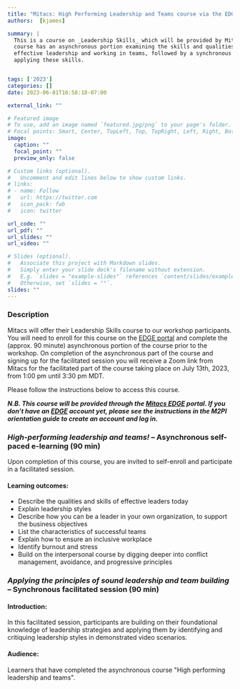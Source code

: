 ```yaml
---
title: "Mitacs: High Performing Leadership and Teams course via the EDGE portal"
authors:  [kjames]

summary: | 
  This is a course on _Leadership Skills_ which will be provided by Mitacs. The
  course has an asynchronous portion examining the skills and qualities of
  effective leadership and working in teams, followed by a synchronous portion
  applying these skills.


tags: ['2023']
categories: []
date: 2023-06-01T16:58:18-07:00

external_link: ""

# Featured image
# To use, add an image named `featured.jpg/png` to your page's folder.
# Focal points: Smart, Center, TopLeft, Top, TopRight, Left, Right, BottomLeft, Bottom, BottomRight.
image:
  caption: ""
  focal_point: ""
  preview_only: false

# Custom links (optional).
#   Uncomment and edit lines below to show custom links.
# links:
# - name: Follow
#   url: https://twitter.com
#   icon_pack: fab
#   icon: twitter

url_code: ""
url_pdf: ""
url_slides: ""
url_video: ""

# Slides (optional).
#   Associate this project with Markdown slides.
#   Simply enter your slide deck's filename without extension.
#   E.g. `slides = "example-slides"` references `content/slides/example-slides.md`.
#   Otherwise, set `slides = ""`.
slides: ""
---
```


### Description

Mitacs will offer their Leadership Skills course to our workshop participants.
You will need to enroll for this course on the [EDGE
portal](https://edge-reg.mitacs.ca/) and complete the (approx. 90 minute)
asynchronous portion of the course prior to the workshop. On completion of the
asynchronous part of the course and signing up for the facilitated session you
will receive a Zoom link from Mitacs for the facilitated part of the course
taking place on July 13th, 2023, from 1:00 pm until 3:30 pm MDT. 

Please follow the instructions below to access this course.

_**N.B. This course will be provided through the [Mitacs
EDGE](https://edge-reg.mitacs.ca/) portal. If you don’t have an
[EDGE](https://edge-reg.mitacs.ca/) account yet, please see the instructions in
the M2PI orientation guide to create an account and log in.**_

### _High-performing leadership and teams!_ – Asynchronous self-paced e-learning (90 min)

Upon completion of this course, you are invited to self-enroll and participate
in a facilitated session.  

#### Learning outcomes: 

* Describe the qualities and skills of effective leaders today 
* Explain leadership styles 
* Describe how you can be a leader in your own organization, to support the
  business objectives 
* List the characteristics of successful teams 
* Explain how to ensure an inclusive workplace 
* Identify burnout and stress 
* Build on the interpersonal course by digging deeper into conflict management,
  avoidance, and progressive principles 
  

### _Applying the principles of sound leadership and team building_ – Synchronous facilitated session (90 min)
   

#### Introduction: 

In this facilitated session, participants are building on their foundational
knowledge of leadership strategies and applying them by identifying and
critiquing leadership styles in demonstrated video scenarios. 

#### Audience: 

Learners that have completed the asynchronous course "High performing leadership
and teams". 
